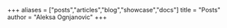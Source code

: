 +++
aliases = ["posts","articles","blog","showcase","docs"]
title = "Posts"
author = "Aleksa Ognjanovic"
+++
